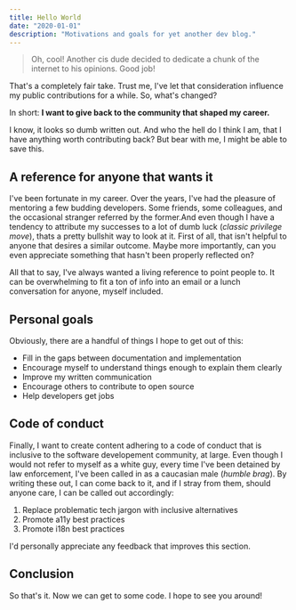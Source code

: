 ```yaml
---
title: Hello World
date: "2020-01-01"
description: "Motivations and goals for yet another dev blog."
---
```


> Oh, cool! Another cis dude decided to dedicate a chunk of the internet to his opinions. Good job!

That's a completely fair take. Trust me, I've let that consideration influence my public contributions for a while. So, what's changed?

In short: **I want to give back to the community that shaped my career.**

I know, it looks so dumb written out. And who the hell do I think I am, that I have anything worth contributing back? But bear with me, I might be able to save this.

## A reference for anyone that wants it

I've been fortunate in my career. Over the years, I've had the pleasure of mentoring a few budding developers. Some friends, some colleagues, and the occasional stranger referred by the former.And even though I have a tendency to attribute my successes to a lot of dumb luck (*classic privilege move*), thats a pretty bullshit way to look at it. First of all, that isn't helpful to anyone that desires a similar outcome. Maybe more importantly, can you even appreciate something that hasn't been properly reflected on?

All that to say, I've always wanted a living reference to point people to. It can be overwhelming to fit a ton of info into an email or a lunch conversation for anyone, myself included.

## Personal goals

Obviously, there are a handful of things I hope to get out of this:

 - Fill in the gaps between documentation and implementation
 - Encourage myself to understand things enough to explain them clearly
 - Improve my written communication
 - Encourage others to contribute to open source
 - Help developers get jobs

## Code of conduct

Finally, I want to create content adhering to a code of conduct that is inclusive to the software developement community, at large. Even though I would not refer to myself as a white guy, every time I've been detained by law enforcement, I've been called in as a caucasian male (*humble brag*). By writing these out, I can come back to it, and if I stray from them, should anyone care, I can be called out accordingly:

 1. Replace problematic tech jargon with inclusive alternatives
 2. Promote a11y best practices 
 3. Promote i18n best practices

I'd personally appreciate any feedback that improves this section.

## Conclusion

So that's it. Now we can get to some code. I hope to see you around!
